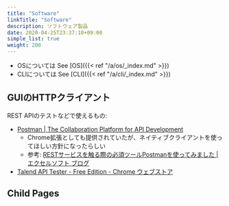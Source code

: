 ```yaml
---
title: "Software"
linkTitle: "Software"
description: ソフトウェア製品
date: 2020-04-25T23:37:10+09:00
simple_list: true
weight: 200
---
```


- OSについては See [OS]({{< ref "/a/os/_index.md" >}})
- CLIについては See [CLI]({{< ref "/a/cli/_index.md" >}})

## GUIのHTTPクライアント

REST APIのテストなどで使えるもの:

- [Postman | The Collaboration Platform for API Development](https://www.postman.com/)
  - Chrome拡張としても提供されていたが、ネイティブクライアントを使ってほしい方針になったらしい
  - 参考: [RESTサービスを触る際の必須ツールPostmanを使ってみました | エクセルソフト ブログ](https://www.xlsoft.com/jp/blog/blog/2017/06/23/post-1638/)
- [Talend API Tester - Free Edition - Chrome ウェブストア](https://chrome.google.com/webstore/detail/talend-api-tester-free-ed/aejoelaoggembcahagimdiliamlcdmfm?hl=ja)

## Child Pages
